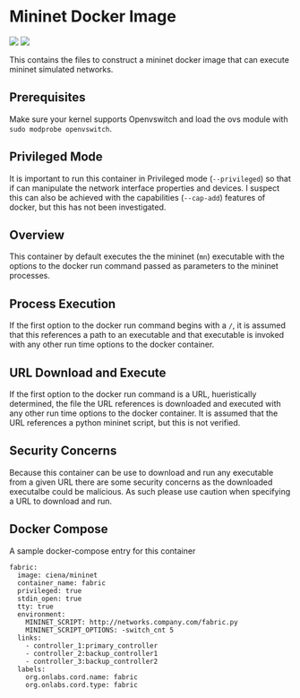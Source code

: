 # Mininet Docker Image

[![](https://images.microbadger.com/badges/image/unibaktr/mininet.svg)](https://microbadger.com/images/unibaktr/mininet "Get your own image badge on microbadger.com") [![](https://images.microbadger.com/badges/version/unibaktr/mininet.svg)](https://microbadger.com/images/unibaktr/mininet "Get your own version badge on microbadger.com")

This contains the files to construct a mininet docker image that can execute
mininet simulated networks.

## Prerequisites
Make sure your kernel supports Openvswitch and load the ovs module with `sudo modprobe openvswitch`.

## Privileged Mode
It is important to run this container in Privileged mode (`--privileged`) so that if can manipulate the network interface properties and devices. I suspect this can also be achieved with the capabilities (`--cap-add`) features of docker, but this has not been investigated.

## Overview
This container by default executes the the mininet (`mn`) executable with the options to the docker run command passed as parameters to the mininet processes.

## Process Execution
If the first option to the docker run command begins with a `/`, it is assumed that this references a path to an executable and that executable is invoked with any other run time options to the docker container.

## URL Download and Execute
If the first option to the docker run command is a URL, hueristically determined, the file the URL references is downloaded and executed with any other run time options to the docker container. It is assumed that the URL references a python mininet script, but this is not verified.

## Security Concerns
Because this container can be use to download and run any executable from a given URL there are some security concerns as the downloaded executalbe could be malicious. As such please use caution when specifying a URL to download and run.

## Docker Compose
A sample docker-compose entry for this container
```
fabric:
  image: ciena/mininet
  container_name: fabric
  privileged: true
  stdin_open: true
  tty: true
  environment:
    MININET_SCRIPT: http://networks.company.com/fabric.py
    MININET_SCRIPT_OPTIONS: -switch_cnt 5
  links:
    - controller_1:primary_controller
    - controller_2:backup_controller1
    - controller_3:backup_controller2
  labels:
    org.onlabs.cord.name: fabric
    org.onlabs.cord.type: fabric
```
